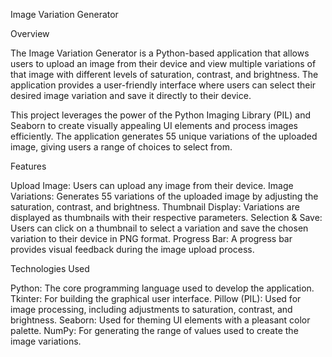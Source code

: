 Image Variation Generator

Overview

The Image Variation Generator is a Python-based application that allows users to upload an image from their device and view multiple variations of that image with different levels of saturation, contrast, and brightness. The application provides a user-friendly interface where users can select their desired image variation and save it directly to their device.

This project leverages the power of the Python Imaging Library (PIL) and Seaborn to create visually appealing UI elements and process images efficiently. The application generates 55 unique variations of the uploaded image, giving users a range of choices to select from.

Features

Upload Image: Users can upload any image from their device.
Image Variations: Generates 55 variations of the uploaded image by adjusting the saturation, contrast, and brightness.
Thumbnail Display: Variations are displayed as thumbnails with their respective parameters.
Selection & Save: Users can click on a thumbnail to select a variation and save the chosen variation to their device in PNG format.
Progress Bar: A progress bar provides visual feedback during the image upload process.

Technologies Used

Python: The core programming language used to develop the application.
Tkinter: For building the graphical user interface.
Pillow (PIL): Used for image processing, including adjustments to saturation, contrast, and brightness.
Seaborn: Used for theming UI elements with a pleasant color palette.
NumPy: For generating the range of values used to create the image variations.
